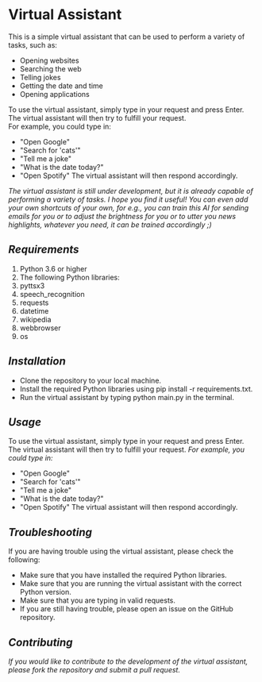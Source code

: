# Virtual Assistant
This is a simple virtual assistant that can be used to perform a variety of tasks, such as: <br>
- Opening websites
- Searching the web
- Telling jokes
- Getting the date and time
- Opening applications

To use the virtual assistant, simply type in your request and press Enter. The virtual assistant will then try to fulfill your request.<br>
For example, you could type in:
- "Open Google"
- "Search for 'cats'"
- "Tell me a joke"
- "What is the date today?"
- "Open Spotify"
The virtual assistant will then respond accordingly.

_*The virtual assistant is still under development, but it is already capable of performing a variety of tasks. I hope you find it useful! You can even add your own shortcuts of your own, for e.g., you can train this AI for sending emails for you or to adjust the brightness for you or to utter you news highlights, whatever you need, it can be trained accordingly ;)*_

## *Requirements*
1. Python 3.6 or higher<br>
2. The following Python libraries:<br>
3. pyttsx3<br>
4. speech_recognition<br>
5. requests<br>
6. datetime<br>
7. wikipedia<br>
8. webbrowser<br>
9. os<br>

## *Installation*
- Clone the repository to your local machine.<br>
- Install the required Python libraries using pip install -r requirements.txt.<br>
- Run the virtual assistant by typing python main.py in the terminal.<br>

## *Usage*
To use the virtual assistant, simply type in your request and press Enter. The virtual assistant will then try to fulfill your request.
*For example, you could type in:*
- "Open Google"
- "Search for 'cats'"
- "Tell me a joke"
- "What is the date today?"
- "Open Spotify"
The virtual assistant will then respond accordingly.

## *Troubleshooting*
If you are having trouble using the virtual assistant, please check the following:
- Make sure that you have installed the required Python libraries.
- Make sure that you are running the virtual assistant with the correct Python version.
- Make sure that you are typing in valid requests.
- If you are still having trouble, please open an issue on the GitHub repository.

## *Contributing*
_*If you would like to contribute to the development of the virtual assistant, please fork the repository and submit a pull request.*_

